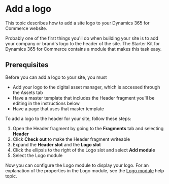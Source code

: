 # Add a logo
This topic describes how to add a site logo to your Dynamics 365 for Commerce website.

Probably one of the first things you'll do when building your site is to add your company or brand's logo to the header of the site. The Starter Kit for Dynamics 365 for Commerce contains a module that makes this task easy. 

## Prerequisites

Before you can add a logo to your site, you must

- Add your logo to the digital asset manager, which is accessed through the Assets tab
- Have a master template that includes the Header fragment you'll be editing in the instructions below
- Have a page that uses that master template 

To add a logo to the header for your site, follow these steps:

1. Open the Header fragment by going to the **Fragments** tab and selecting **Header**
2. Click **Check out** to make the Header fragment writeable 
3. Expand the **Header slot** and the **Logo slot**
4. Click the ellipsis to the right of the Logo slot and select **Add module**
5. Select the Logo module

Now you can configure the Logo module to display your logo. For an explanation of the properties in the Logo module, see the [Logo module](http://) help topic.
